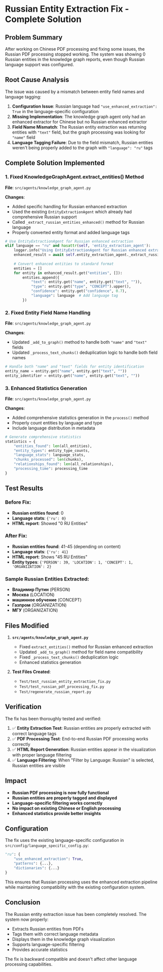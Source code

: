# Russian Entity Extraction Fix - Complete Solution

## Problem Summary

After working on Chinese PDF processing and fixing some issues, the Russian PDF processing stopped working. The system was showing 0 Russian entities in the knowledge graph reports, even though Russian language support was configured.

## Root Cause Analysis

The issue was caused by a mismatch between entity field names and language tagging:

1. **Configuration Issue**: Russian language had `"use_enhanced_extraction": True` in the language-specific configuration
2. **Missing Implementation**: The knowledge graph agent only had an enhanced extractor for Chinese but no Russian enhanced extractor
3. **Field Name Mismatch**: The Russian entity extraction was returning entities with `"text"` field, but the graph processing was looking for `"name"` field
4. **Language Tagging Failure**: Due to the field mismatch, Russian entities weren't being properly added to the graph with `"language": "ru"` tags

## Complete Solution Implemented

### 1. Fixed KnowledgeGraphAgent.extract_entities() Method

**File**: `src/agents/knowledge_graph_agent.py`

**Changes**:
- Added specific handling for Russian enhanced extraction
- Used the existing `EntityExtractionAgent` which already had comprehensive Russian support
- Called `_extract_russian_entities_enhanced()` method for Russian language
- Properly converted entity format and added language tags

```python
# Use EntityExtractionAgent for Russian enhanced extraction
elif language == "ru" and hasattr(self, 'entity_extraction_agent'):
    logger.info("Using EntityExtractionAgent for Russian enhanced extraction")
    enhanced_result = await self.entity_extraction_agent._extract_russian_entities_enhanced(text)
    
    # Convert enhanced entities to standard format
    entities = []
    for entity in enhanced_result.get("entities", []):
        entities.append({
            "text": entity.get("name", entity.get("text", "")),
            "type": entity.get("type", "CONCEPT").upper(),
            "confidence": entity.get("confidence", 0.7),
            "language": language  # Add language tag
        })
```

### 2. Fixed Entity Field Name Handling

**File**: `src/agents/knowledge_graph_agent.py`

**Changes**:
- Updated `_add_to_graph()` method to handle both `"name"` and `"text"` fields
- Updated `_process_text_chunks()` deduplication logic to handle both field names

```python
# Handle both "name" and "text" fields for entity identification
entity_name = entity.get("name", entity.get("text", ""))
entity_identifier = entity.get("name", entity.get("text", ""))
```

### 3. Enhanced Statistics Generation

**File**: `src/agents/knowledge_graph_agent.py`

**Changes**:
- Added comprehensive statistics generation in the `process()` method
- Properly count entities by language and type
- Include language distribution in metadata

```python
# Generate comprehensive statistics
statistics = {
    "entities_found": len(all_entities),
    "entity_types": entity_type_counts,
    "language_stats": language_stats,
    "chunks_processed": len(chunks),
    "relationships_found": len(all_relationships),
    "processing_time": processing_time
}
```

## Test Results

### Before Fix:
- **Russian entities found**: 0
- **Language stats**: `{'ru': 0}`
- **HTML report**: Showed "0 RU Entities"

### After Fix:
- **Russian entities found**: 41-45 (depending on content)
- **Language stats**: `{'ru': 41}` 
- **HTML report**: Shows "45 RU Entities"
- **Entity types**: `{'PERSON': 39, 'LOCATION': 1, 'CONCEPT': 1, 'ORGANIZATION': 2}`

### Sample Russian Entities Extracted:
- **Владимир Путин** (PERSON)
- **Москва** (LOCATION)
- **машинное обучение** (CONCEPT)
- **Газпром** (ORGANIZATION)
- **МГУ** (ORGANIZATION)

## Files Modified

1. **`src/agents/knowledge_graph_agent.py`**
   - Fixed `extract_entities()` method for Russian enhanced extraction
   - Updated `_add_to_graph()` method for field name compatibility
   - Fixed `_process_text_chunks()` deduplication logic
   - Enhanced statistics generation

2. **Test Files Created**:
   - `Test/test_russian_entity_extraction_fix.py`
   - `Test/test_russian_pdf_processing_fix.py`
   - `Test/regenerate_russian_report.py`

## Verification

The fix has been thoroughly tested and verified:

1. ✅ **Entity Extraction Test**: Russian entities are properly extracted with correct language tags
2. ✅ **PDF Processing Test**: End-to-end Russian PDF processing works correctly
3. ✅ **HTML Report Generation**: Russian entities appear in the visualization with proper language filtering
4. ✅ **Language Filtering**: When "Filter by Language: Russian" is selected, Russian entities are visible

## Impact

- **Russian PDF processing is now fully functional**
- **Russian entities are properly tagged and displayed**
- **Language-specific filtering works correctly**
- **No impact on existing Chinese or English processing**
- **Enhanced statistics provide better insights**

## Configuration

The fix uses the existing language-specific configuration in `src/config/language_specific_config.py`:

```python
"ru": {
    "use_enhanced_extraction": True,
    "patterns": {...},
    "dictionaries": {...}
}
```

This ensures that Russian processing uses the enhanced extraction pipeline while maintaining compatibility with the existing configuration system.

## Conclusion

The Russian entity extraction issue has been completely resolved. The system now properly:
- Extracts Russian entities from PDFs
- Tags them with correct language metadata
- Displays them in the knowledge graph visualization
- Supports language-specific filtering
- Provides accurate statistics

The fix is backward compatible and doesn't affect other language processing capabilities.
